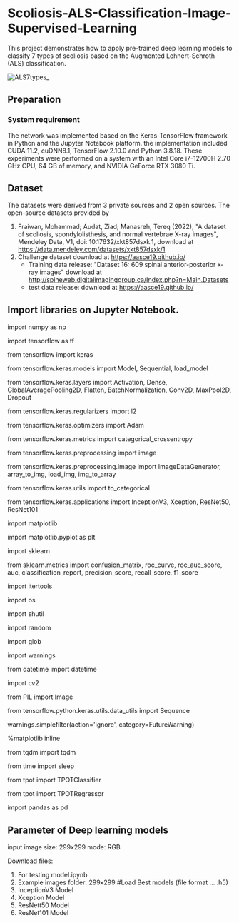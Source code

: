 # Scoliosis-ALS-Classification-Image-Supervised-Learning
This project demonstrates how to apply pre-trained deep learning models to classify 7 types of scoliosis based on the Augmented Lehnert-Schroth (ALS) classification.

![ALS7types_](https://github.com/13utterply/Scoliosis-ALS-Classification-Image-Supervised-Learning/assets/151118115/7144a71c-28c0-4d34-ad1d-43db68ca7bb5)

## Preparation
### System requirement
The network was implemented based on the Keras-TensorFlow framework in Python and the Jupyter Notebook platform.
the implementation included CUDA 11.2, cuDNN8.1, TensorFlow 2.10.0 and Python 3.8.18.
These experiments were performed on a system with an Intel Core i7-12700H 2.70 GHz CPU, 64 GB of memory, and NVIDIA GeForce RTX 3080 Ti.

## Dataset
The datasets were derived from 3 private sources and 2 open sources. 
The open-source datasets provided by
1. Fraiwan, Mohammad; Audat, Ziad; Manasreh, Tereq (2022), "A dataset of scoliosis, spondylolisthesis, and normal vertebrae X-ray images", Mendeley Data, V1, doi: 10.17632/xkt857dsxk.1,
   download at https://data.mendeley.com/datasets/xkt857dsxk/1 
3. Challenge dataset download at https://aasce19.github.io/
    - Training data release: "Dataset 16: 609 spinal anterior-posterior x-ray images" download at http://spineweb.digitalimaginggroup.ca/Index.php?n=Main.Datasets
    - test data release: download at https://aasce19.github.io/
  
## Import libraries on Jupyter Notebook.
import numpy as np

import tensorflow as tf

from tensorflow import keras

from tensorflow.keras.models import Model, Sequential, load_model

from tensorflow.keras.layers import Activation, Dense, GlobalAveragePooling2D, Flatten, BatchNormalization, Conv2D, MaxPool2D, Dropout

from tensorflow.keras.regularizers import l2

from tensorflow.keras.optimizers import Adam

from tensorflow.keras.metrics import categorical_crossentropy

from tensorflow.keras.preprocessing import image

from tensorflow.keras.preprocessing.image import ImageDataGenerator, array_to_img, load_img, img_to_array

from tensorflow.keras.utils import to_categorical

from tensorflow.keras.applications import InceptionV3, Xception, ResNet50, ResNet101

import matplotlib

import matplotlib.pyplot as plt

import sklearn

from sklearn.metrics import confusion_matrix, roc_curve, roc_auc_score, auc, classification_report, precision_score, recall_score, f1_score

import itertools

import os

import shutil

import random

import glob

import warnings

from datetime import datetime

import cv2

from PIL import Image

from tensorflow.python.keras.utils.data_utils import Sequence

warnings.simplefilter(action='ignore', category=FutureWarning)

%matplotlib inline

from tqdm import tqdm

from time import sleep

from tpot import TPOTClassifier

from tpot import TPOTRegressor

import pandas as pd

## Parameter of Deep learning models
input  image size: 299x299 mode: RGB

Download files:
1. For testing model.ipynb
2. Example images folder: 299x299
#Load Best models (file format ... .h5)
3. InceptionV3 Model 
4. Xception Model
5. ResNett50 Model
6. ResNet101 Model





